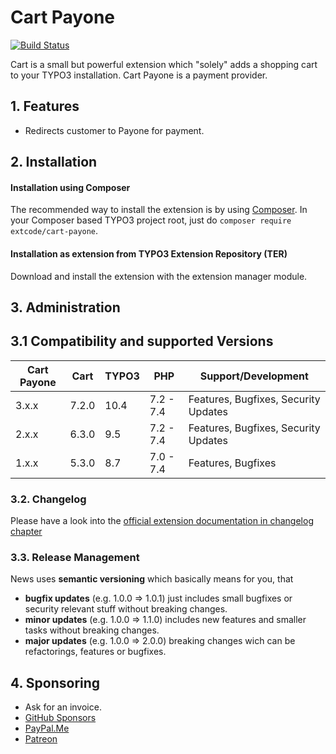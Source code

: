 # Cart Payone

[![Build Status](https://travis-ci.org/extcode/cart_payone.svg?branch=3.x)](https://travis-ci.org/extcode/cart_payone)

Cart is a small but powerful extension which "solely" adds a shopping cart to your TYPO3 installation.
Cart Payone is a payment provider.

## 1. Features

- Redirects customer to Payone for payment.

## 2. Installation

#### Installation using Composer

The recommended way to install the extension is by using [Composer][2]. In your Composer based TYPO3 project root, just do `composer require extcode/cart-payone`. 

#### Installation as extension from TYPO3 Extension Repository (TER)

Download and install the extension with the extension manager module.

## 3. Administration

## 3.1 Compatibility and supported Versions

| Cart Payone   | Cart       | TYPO3      | PHP       | Support/Development                     |
| ------------- | ---------- | ---------- | ----------|---------------------------------------- |
| 3.x.x         | 7.2.0      | 10.4       | 7.2 - 7.4 | Features, Bugfixes, Security Updates    |
| 2.x.x         | 6.3.0      | 9.5        | 7.2 - 7.4 | Features, Bugfixes, Security Updates    |
| 1.x.x         | 5.3.0      | 8.7        | 7.0 - 7.4 | Features, Bugfixes                      |

### 3.2. Changelog

Please have a look into the [official extension documentation in changelog chapter](https://docs.typo3.org/typo3cms/extensions/cart_payone/Misc/Changelog/Index.html)

### 3.3. Release Management

News uses **semantic versioning** which basically means for you, that
- **bugfix updates** (e.g. 1.0.0 => 1.0.1) just includes small bugfixes or security relevant stuff without breaking changes.
- **minor updates** (e.g. 1.0.0 => 1.1.0) includes new features and smaller tasks without breaking changes.
- **major updates** (e.g. 1.0.0 => 2.0.0) breaking changes wich can be refactorings, features or bugfixes.

## 4. Sponsoring

* Ask for an invoice.
* [GitHub Sponsors](https://github.com/sponsors/extcode)
* [PayPal.Me](https://paypal.me/extcart)
* [Patreon](https://patreon.com/ext_cart)

[1]: https://docs.typo3.org/typo3cms/extensions/cart_events/
[2]: https://getcomposer.org/

